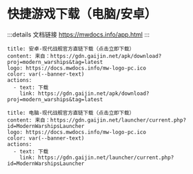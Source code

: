 # 快捷游戏下载（电脑/安卓）

:::details 文档链接
https://mwdocs.info/app.html
:::


```component VPBanner
title: 安卓-现代战舰官方直链下载（点击立即下载）
content: 来自：https://gdn.gaijin.net/apk/download?proj=modern_warships&tag=latest
logo: https://docs.mwdocs.info/mw-logo-pc.ico
color: var(--banner-text)
actions:
  - text: 下载
    link: https://gdn.gaijin.net/apk/download?proj=modern_warships&tag=latest
```


```component VPBanner
title: 电脑-现代战舰官方直链下载（点击立即下载）
content: 来自：https://gdn.gaijin.net/launcher/current.php?id=ModernWarshipsLauncher
logo: https://docs.mwdocs.info/mw-logo-pc.ico
color: var(--banner-text)
actions:
  - text: 下载
    link: https://gdn.gaijin.net/launcher/current.php?id=ModernWarshipsLauncher
```
